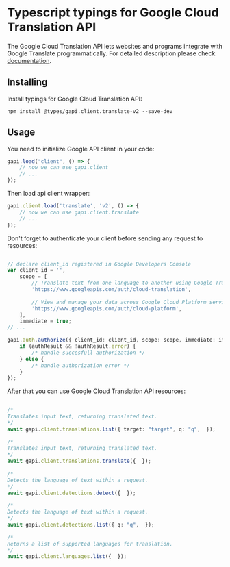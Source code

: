 # Typescript typings for Google Cloud Translation API
The Google Cloud Translation API lets websites and programs integrate with
    Google Translate programmatically.
For detailed description please check [documentation](https://code.google.com/apis/language/translate/v2/getting_started.html).

## Installing

Install typings for Google Cloud Translation API:
```
npm install @types/gapi.client.translate-v2 --save-dev
```

## Usage

You need to initialize Google API client in your code:
```typescript
gapi.load("client", () => { 
    // now we can use gapi.client
    // ... 
});
```

Then load api client wrapper:
```typescript
gapi.client.load('translate', 'v2', () => {
    // now we can use gapi.client.translate
    // ... 
});
```

Don't forget to authenticate your client before sending any request to resources:
```typescript

// declare client_id registered in Google Developers Console
var client_id = '',
    scope = [     
        // Translate text from one language to another using Google Translate
        'https://www.googleapis.com/auth/cloud-translation',
    
        // View and manage your data across Google Cloud Platform services
        'https://www.googleapis.com/auth/cloud-platform',
    ],
    immediate = true;
// ...

gapi.auth.authorize({ client_id: client_id, scope: scope, immediate: immediate }, authResult => {
    if (authResult && !authResult.error) {
        /* handle succesfull authorization */
    } else {
        /* handle authorization error */
    }
});            
```

After that you can use Google Cloud Translation API resources:

```typescript 
    
/* 
Translates input text, returning translated text.  
*/
await gapi.client.translations.list({ target: "target", q: "q",  }); 
    
/* 
Translates input text, returning translated text.  
*/
await gapi.client.translations.translate({  }); 
    
/* 
Detects the language of text within a request.  
*/
await gapi.client.detections.detect({  }); 
    
/* 
Detects the language of text within a request.  
*/
await gapi.client.detections.list({ q: "q",  }); 
    
/* 
Returns a list of supported languages for translation.  
*/
await gapi.client.languages.list({  });
```